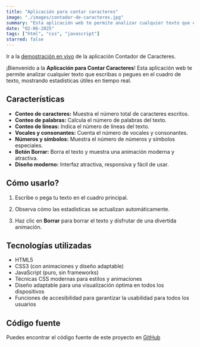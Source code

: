 ```yaml
---
title: "Aplicación para contar caracteres"
image: "./images/contador-de-caracteres.jpg"
summary: "Esta aplicación web te permite analizar cualquier texto que escribas o pegues en el cuadro de texto, mostrando estadísticas útiles en tiempo real."
date: "02-06-2025"
tags: ["html", "css", "javascript"]
starred: false
---
```


<div class="container content-grid">

Ir a la [demostración en vivo](https://contador-de-caracteres.deannybruces.com/) de la aplicación Contador de Caracteres.

¡Bienvenido a la **Aplicación para Contar Caracteres**! Esta aplicación web te permite analizar cualquier texto que escribas o pegues en el cuadro de texto, mostrando estadísticas útiles en tiempo real.

## Características

- **Conteo de caracteres:** Muestra el número total de caracteres escritos.
- **Conteo de palabras:** Calcula el número de palabras del texto.
- **Conteo de líneas:** Indica el número de líneas del texto.
- **Vocales y consonantes:** Cuenta el número de vocales y consonantes.
- **Números y símbolos:** Muestra el número de números y símbolos especiales.
- **Botón Borrar:** Borra el texto y muestra una animación moderna y atractiva.
- **Diseño moderno:** Interfaz atractiva, responsiva y fácil de usar.

## Cómo usarlo?

1. Escribe o pega tu texto en el cuadro principal.

2. Observa cómo las estadísticas se actualizan automáticamente.
3. Haz clic en **Borrar** para borrar el texto y disfrutar de una divertida animación.

## Tecnologías utilizadas

- HTML5
- CSS3 (con animaciones y diseño adaptable)
- JavaScript (puro, sin frameworks)
- Técnicas CSS modernas para estilos y animaciones
- Diseño adaptable para una visualización óptima en todos los dispositivos
- Funciones de accesibilidad para garantizar la usabilidad para todos los usuarios

## Código fuente

Puedes encontrar el código fuente de este proyecto en [GitHub](https://github.com/Deabruces/contador-de-caracteres)

</div>
